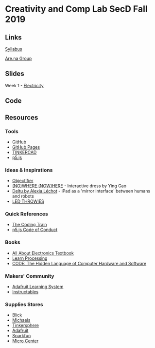 # Creativity and Comp Lab SecD Fall 2019
## Links
[Syllabus](https://drive.google.com/drive/folders/1ekCLgRT3-kKLF5hWZEJOpjXBPogD061bs)

[Are.na Group](https://www.are.na/creativity-and-comp-lab-secd-fa19)

## Slides
Week 1 - [Electricity](https://docs.google.com/presentation/d/1s91O5JwK2m-d8K2O7BpPYuwWmRKmPurLMXh5FBQASdc/edit?usp=sharing)
## Code
## Resources
### Tools
- [GitHub](https://github.com/)
- [GitHub Pages](https://pages.github.com/)
- [TINKERCAD](https://www.tinkercad.com/) 
- [p5.js](https://p5js.org/download/)
### Ideas & Inspirations
- [Objectifier](https://bjoernkarmann.dk/objectifier)
- [(NO)WHERE (NOW)HERE](https://design-milk.com/nowhere-nowhere-interactive-dresses-by-ying-gao/) - Interactive dress by Ying Gao
- [Deltu by Alexia Léchot](https://www.creativeapplications.net/arduino-2/deltu-by-alexia-lechot-ipad-as-a-mirror-interface-between-humans-and-robots/) - iPad as a 'mirror interface' between humans and robots
- [LED THROWIES](https://www.graffitiresearchlab.de/category/led-throwies/)
### Quick References
- [The Coding Train](https://thecodingtrain.com/)
- [p5.js Code of Conduct](https://github.com/processing/p5.js/blob/master/CODE_OF_CONDUCT.md)
### Books
- [All About Electronics Textbook ](https://www.allaboutcircuits.com/textbook/)
- [Learn Processing](http://learningprocessing.com/)
- [CODE: The Hidden Language of Computer Hardware and Software](https://www.amazon.com/Code-Language-Computer-Hardware-Software/dp/0735611319)
### Makers' Community
- [Adafruit Learning System](https://learn.adafruit.com/)
- [Instructables](https://www.instructables.com/)
### Supplies Stores
- [Blick](https://www.dickblick.com/?gclid=CjwKCAjwqZPrBRBnEiwAmNJsNscjqp7fniZKigMzhEna_UPZXqMi-SfzSaqZktqPVczmicakpfCCyxoCc_MQAvD_BwE)
- [Michaels](https://www.michaels.com/)
- [Tinkersphere](https://tinkersphere.com/)
- [Adafruit](https://www.adafruit.com/)
- [Sparkfun](https://www.sparkfun.com/)
- [Micro Center](https://www.microcenter.com/)